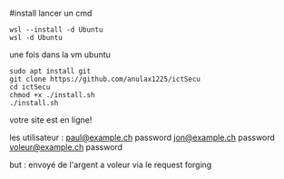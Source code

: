 #install 
lancer un cmd 
```
wsl --install -d Ubuntu
wsl -d Ubuntu
```

une fois dans la vm ubuntu
```
sudo apt install git 
git clone https://github.com/anulax1225/ictSecu
cd ictSecu
chmod +x ./install.sh
./install.sh
```

votre site est en ligne!

les utilisateur :
paul@example.ch password
jon@example.ch password
voleur@example.ch password

but :
envoyé de l'argent a voleur via le request forging